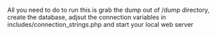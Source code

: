 All you need to do to run this is grab the dump out of /dump directory, create the database, adjsut the connection variables in includes/connection_strings.php and start your local web server
